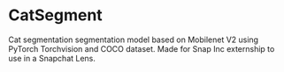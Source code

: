 # CatSegment
Cat segmentation segmentation model based on Mobilenet V2 using PyTorch Torchvision and COCO dataset.  Made for Snap Inc externship to use in a Snapchat Lens.
